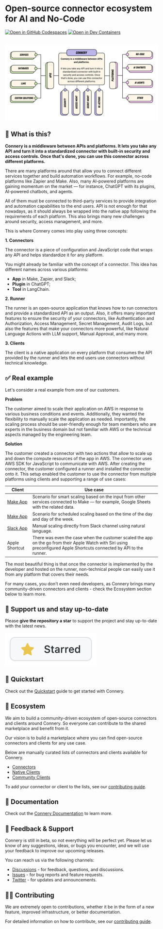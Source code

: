 # Open-source connector ecosystem for AI and No-Code

[![Open in GitHub Codespaces](https://img.shields.io/badge/Open%20in%20GitHub%20Codespaces-black?logo=github)](https://github.com/codespaces/new/connery-io/connery?quickstart=1)
[![Open in Dev Containers](https://img.shields.io/badge/Open%20in%20Dev%20Container-blue?logo=visualstudiocode)](https://vscode.dev/redirect?url=vscode://ms-vscode-remote.remote-containers/cloneInVolume?url=https://github.com/connery-io/connery)

<br/>
<img src="https://raw.githubusercontent.com/connery-io/connery/main/apps/docs/static/img/repo/connery-diagram.svg" alt="Connery diagram">

## 🤔 What is this?

**Connery is a middleware between APIs and platforms.
It lets you take any API and turn it into a standardized connector with built-in security and access controls. Once that's done, you can use this connector across different platforms.**

There are many platforms around that allow you to connect different services together and build automation workflows.
For example, no-code platforms like Zapier and Make.
Also, many AI-powered platforms are gaining momentum on the market — for instance, ChatGPT with its plugins,
AI-powered chatbots, and agents.

All of them must be connected to third-party services to provide integration and automation capabilities to the end users.
API is not enough for that nowadays, as it should always be wrapped into the native app following
the requirements of each platform. This also brings many new challenges around security, access management, and more.

This is where Connery comes into play using three concepts:

**1. Connectors**

The connector is a piece of configuration and JavaScript code that wraps any API
and helps standardize it for any platform.

You might already be familiar with the concept of a connector.
This idea has different names across various platforms:

- **App** in Make, Zapier, and Slack;
- **Plugin** in ChatGPT;
- **Tool** in LangChain.

**2. Runner**

The runner is an open-source application that knows how to run connectors and provide a standardized API as an output.
Also, it offers many important features to ensure the security of your connectors,
like Authentication and Authorization, Access Management, Secret Management, Audit Logs,
but also the features that make your connectors more powerful, like Natural Language Actions with LLM support, Manual Approval, and many more.

**3. Clients**

The client is a native application on every platform that consumes the API provided
by the runner and lets the end users use connectors without technical knowledge.

## ✅ Real example

Let's consider a real example from one of our customers.

**Problem**

The customer aimed to scale their application on AWS in response to various business conditions and events.
Additionally, they wanted the flexibility to manually scale the application as needed.
Importantly, the scaling process should be user-friendly enough for team members who are experts
in the business domain but not familiar with AWS or the technical aspects managed by the engineering team.

**Solution**

The customer created a connector with two actions that allow to scale up and down the compute resources of the app in AWS.
The connector uses AWS SDK for JavaScript to communicate with AWS.
After creating the connector, the customer configured a runner and installed the connector onto it.
This setup enabled the customer to use the connector from multiple platforms using clients and supporting a range of use cases:

| Client                                                         | Use case                                                                                                                                                                |
| -------------------------------------------------------------- | ----------------------------------------------------------------------------------------------------------------------------------------------------------------------- |
| [Make App](https://docs.connery.io/docs/native-clients/make)   | Scenario for smart scaling based on the input from other services connected to Make — for example, Google Sheets with the related data.                                 |
| [Make App](https://docs.connery.io/docs/native-clients/make)   | Scenario for scheduled scaling based on the time of the day and day of the week.                                                                                        |
| [Slack App](https://docs.connery.io/docs/native-clients/slack) | Manual scaling directly from Slack channel using natural language.                                                                                                      |
| Apple Shortcut                                                 | There was even the case when the customer scaled the app on the go from their Apple Watch with Siri using preconfigured Apple Shortcuts connected by API to the runner. |

The most beautiful thing is that once the connector is implemented by the developer and hosted on the runner,
non-technical people can easily use it from any platform that covers their needs.

For many cases, you don't even need developers, as Connery brings many community-driven connectors and clients -
check the Ecosystem section below to learn more.

## 🌟 Support us and stay up-to-date

Please **give the repository a star** to support the project and stay up-to-date with the latest news.

<a href="https://github.com/connery-io/connery">
   <img src="https://raw.githubusercontent.com/connery-io/connery/main/apps/docs/static/img/repo/give-us-a-star.png" alt="Give the repository a star" width="300">
</a>

## 🚀 Quickstart

Check out the [Quickstart](https://docs.connery.io/docs/quick-start/) guide to get started with Connery.

## 🌳 Ecosystem

We aim to build a community-driven ecosystem of open-source connectors and clients around Connery.
So everyone can contribute to the shared marketplace and benefit from it.

Our vision is to build a marketplace where you can find open-source connectors and clients for any use case.

Below are manually curated lists of connectors and clients available for Connery.

- [Connectors](https://docs.connery.io/docs/connectors)
- [Native Clients](https://docs.connery.io/docs/native-clients/)
- [Community Clients](https://docs.connery.io/docs/community-clients)

To add your connector or client to the lists, see our [contributing guide](/CONTRIBUTING.md).

## 📖 Documentation

Check out the [Connery Documentation](https://docs.connery.io) to learn more.

## 💬 Feedback & Support

Connery is still in beta, so not everything will be perfect yet. Please let us know of any suggestions, ideas, or bugs you encounter, and we will use your feedback to improve our upcoming releases.

You can reach us via the following channels:

- [Discussions](https://github.com/connery-io/connery/discussions) - for feedback, questions, and discussions.
- [Issues](https://github.com/connery-io/connery/issues) - for bug reports and feature requests.
- [Twitter](https://twitter.com/connery_io) - for updates and announcements.

## 👨‍💻 Contributing

We are extremely open to contributions, whether it be in the form of a new feature, improved infrastructure, or better documentation.

For detailed information on how to contribute, see our [contributing guide](/CONTRIBUTING.md).
